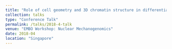 ```yaml
---
title: "Role of cell geometry and 3D chromatin structure in differential genome regulation"
collection: talks
type: "Conference Talk"
permalink: /talks/2018-4-talk
venue: "EMBO Workshop: Nuclear Mechanogenomics"
date: 2018-04
location: "Singapore"
---
```

